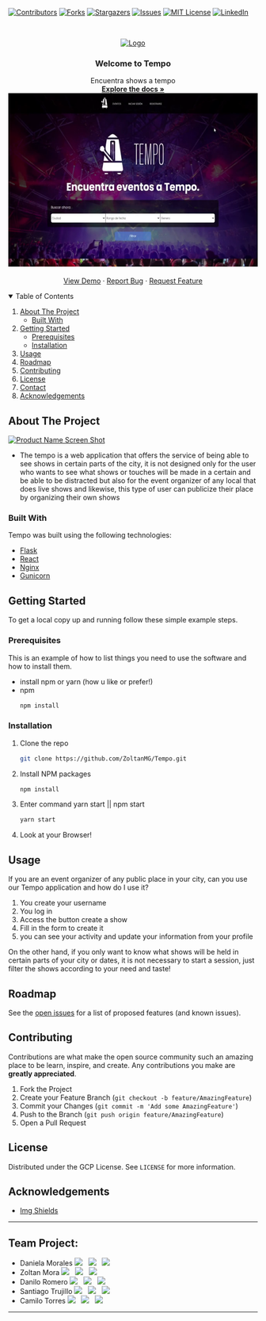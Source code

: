 [![Contributors][contributors-shield]][contributors-url]
[![Forks][forks-shield]][forks-url]
[![Stargazers][stars-shield]][stars-url]
[![Issues][issues-shield]][issues-url]
[![MIT License][license-shield]][license-url]
[![LinkedIn][linkedin-shield]][linkedin-url]



<!-- PROJECT LOGO -->
<br />
<p align="center">
  <a href="https://github.com/ZoltanMG/tempo_frontend">
    <img src="https://i.ibb.co/pvQrdk6/LOGO-TEMPO.png" alt="Logo" width="80" height="80">
  </a>

  <h3 align="center">Welcome to Tempo</h3>

  <p align="center">
    Encuentra shows a tempo
    <br />
    <a href="https://github.com/ZoltanMG/tempo_frontend"><strong>Explore the docs »</strong></a>
    <br />
    <img src="https://github.com/daniloromero/tempo_frontend/blob/main/screenshot.png" alt="Tempo" width="800" height="350">
    <br />
    <br />
    <a href="https://www.youtube.com/watch?v=UdNMckDRnzs">View Demo</a>
    ·
    <a href="https://github.com/ZoltanMG/tempo_frontend/issues">Report Bug</a>
    ·
    <a href="https://github.com/ZoltanMG/tempo_frontend/issues">Request Feature</a>
  </p>
</p>



<!-- TABLE OF CONTENTS -->
<details open="open">
  <summary>Table of Contents</summary>
  <ol>
    <li>
      <a href="#about-the-project">About The Project</a>
      <ul>
        <li><a href="#built-with">Built With</a></li>
      </ul>
    </li>
    <li>
      <a href="#getting-started">Getting Started</a>
      <ul>
        <li><a href="#prerequisites">Prerequisites</a></li>
        <li><a href="#installation">Installation</a></li>
      </ul>
    </li>
    <li><a href="#usage">Usage</a></li>
    <li><a href="#roadmap">Roadmap</a></li>
    <li><a href="#contributing">Contributing</a></li>
    <li><a href="#license">License</a></li>
    <li><a href="#contact">Contact</a></li>
    <li><a href="#acknowledgements">Acknowledgements</a></li>
  </ol>
</details>



<!-- ABOUT THE PROJECT -->
## About The Project

[![Product Name Screen Shot][product-screenshot]](https://github.com/daniela2001-png)

- The tempo is a web application that offers the service of being able to see shows in certain parts of the city, it is not designed only for the user who wants to see what shows or touches will be made in a certain and be able to be distracted but also for the event organizer of any local that does live shows and likewise, this type of user can publicize their place by organizing their own shows


### Built With

Tempo was built using the following technologies:

* [Flask](https://flask.palletsprojects.com/en/1.1.x/)
* [React](https://reactjs.org/)
* [Nginx](https://www.nginx.com/)
* [Gunicorn](https://gunicorn.org/)



<!-- GETTING STARTED -->
## Getting Started

To get a local copy up and running follow these simple example steps.

### Prerequisites

This is an example of how to list things you need to use the software and how to install them.
* install npm or yarn (how u like or prefer!)
* npm
  ```sh
  npm install
  ```

### Installation

1. Clone the repo
   ```sh
   git clone https://github.com/ZoltanMG/Tempo.git
   ```
2. Install NPM packages
   ```sh
   npm install
   ```
3. Enter command yarn start || npm start
   ```sh
   yarn start
   ```
4. Look at your Browser!



<!-- USAGE EXAMPLES -->
## Usage

If you are an event organizer of any public place in your city, can you use our Tempo application and how do I use it?

  1) You create your username
  2) You log in
  3) Access the button create a show
  4) Fill in the form to create it
  5) you can see your activity and update your information from your profile

On the other hand, if you only want to know what shows will be held in certain parts of your city or dates, it is not necessary to start a session, just filter the shows according to your need and taste!


<!-- ROADMAP -->
## Roadmap

See the [open issues](https://github.com/ZoltanMG/Tempo/issues) for a list of proposed features (and known issues).



<!-- CONTRIBUTING -->
## Contributing

Contributions are what make the open source community such an amazing place to be learn, inspire, and create. Any contributions you make are **greatly appreciated**.

1. Fork the Project
2. Create your Feature Branch (`git checkout -b feature/AmazingFeature`)
3. Commit your Changes (`git commit -m 'Add some AmazingFeature'`)
4. Push to the Branch (`git push origin feature/AmazingFeature`)
5. Open a Pull Request



<!-- LICENSE -->
## License

Distributed under the GCP License. See `LICENSE` for more information.



<!-- ACKNOWLEDGEMENTS -->
## Acknowledgements
* [Img Shields](https://shields.io)




<!-- MARKDOWN LINKS & IMAGES -->
<!-- https://www.markdownguide.org/basic-syntax/#reference-style-links -->
[contributors-shield]: https://img.shields.io/github/contributors/ZoltanMG/tempo_frontend.svg?style=for-the-badge
[contributors-url]: https://github.com/ZoltanMG/tempo_frontend/graphs/contributors
[forks-shield]: https://img.shields.io/github/forks/ZoltanMG/tempo_frontend.svg?style=for-the-badge
[forks-url]: https://github.com/ZoltanMG/Ttempo_frontend/network/members
[stars-shield]: https://img.shields.io/github/stars/ZoltanMG/tempo_frontend.svg?style=for-the-badge
[stars-url]: https://github.com/ZoltanMG/tempo_frontend/stargazers
[issues-shield]: https://img.shields.io/github/issues/ZoltanMG/tempo_frontend.svg?style=for-the-badge
[issues-url]: https://github.com/ZoltanMG/tempo_frontend/issues
[license-shield]: https://img.shields.io/github/license/ZoltanMG/tempo_frontend.svg?style=for-the-badge
[license-url]: https://github.com/ZoltanMG/tempo_frontend/blob/main/LICENSE
[linkedin-shield]: https://img.shields.io/badge/-LinkedIn-black.svg?style=for-the-badge&logo=linkedin&colorB=555
[linkedin-url]: https://www.linkedin.com/in/daniela-morales-89049b199/
[product-screenshot]: https://i.ibb.co/zQVvNq8/IMAGEN-TEMPO-DEMO.png



------------
## Team Project:
- Daniela Morales    <a href="https://twitter.com/Daniela10716033"><img src="https://img.icons8.com/fluent/48/000000/twitter.png" width="20px"></a> &nbsp; <a href="https://www.linkedin.com/in/daniela-morales-89049b199/"><img src="https://img.icons8.com/fluent/20/000000/linkedin.png"></a> &nbsp; <a href="https://github.com/daniela2001-png"><img src="https://img.icons8.com/fluent/20/000000/github.png"></a>
- Zoltan Mora   <a href="https://twitter.com/MgZoltan"><img src="https://img.icons8.com/fluent/48/000000/twitter.png" width="20px"></a> &nbsp;  <a href="www.linkedin.com/in/zoltan-mg"><img src="https://img.icons8.com/fluent/20/000000/linkedin.png"></a> &nbsp; <a href="https://github.com/ZoltanMG"><img src="https://img.icons8.com/fluent/20/000000/github.png"/></a>
- Danilo Romero   <a href="https://twitter.com/terpenoide"><img src="https://img.icons8.com/fluent/48/000000/twitter.png" width="20px"></a> &nbsp;  <a href="https://www.linkedin.com/in/danilo-romero-beltran/"><img src="https://img.icons8.com/fluent/20/000000/linkedin.png"></a> &nbsp; <a href="https://github.com/daniloromero"><img src="https://img.icons8.com/fluent/20/000000/github.png"></a>
- Santiago Trujillo  <a href="https://twitter.com/thiago9623"><img src="https://img.icons8.com/fluent/48/000000/twitter.png" width="20px"></a> &nbsp;  <a 
href="tempo_frontend"><img src="https://img.icons8.com/fluent/20/000000/linkedin.png"></a> &nbsp; <a href="GITHUB"><img src="https://img.icons8.com/fluent/20/000000/github.png"/></a>
- Camilo Torres   <a href="TWITTER"><img src="https://img.icons8.com/fluent/48/000000/twitter.png" width="20px"></a> &nbsp;  <a href="LINKDEIN"><img src="https://img.icons8.com/fluent/20/000000/linkedin.png"></a> &nbsp; <a href="GITHUB"><img src="https://img.icons8.com/fluent/20/000000/github.png"/></a>

------------
